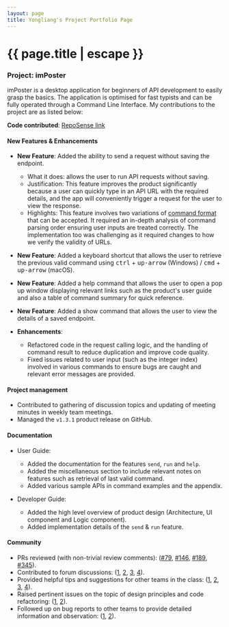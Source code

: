 ```yaml
---
layout: page
title: Yongliang's Project Portfolio Page
---
```


<h1 class="post-title">{{ page.title | escape }}</h1>

### Project: imPoster

imPoster is a desktop application for beginners of API development to easily grasp the basics. The application is optimised for fast typists and can be fully operated through a Command Line Interface. My contributions to the project are as listed below:

**Code contributed**: [RepoSense link](https://nus-cs2103-ay2021s2.github.io/tp-dashboard/?search=tlylt&sort=groupTitle&sortWithin=title&timeframe=commit&mergegroup=&groupSelect=groupByRepos&breakdown=true&checkedFileTypes=docs~functional-code~test-code~other&since=2021-02-19)

#### New Features & Enhancements

- **New Feature**: Added the ability to send a request without saving the endpoint.

  - What it does: allows the user to run API requests without saving. 
  - Justification: This feature improves the product significantly because a
    user can quickly type in an API URL with the required details, and the app 
    will conveniently trigger a request for the user to view the response.
  - Highlights: This feature involves two variations of [command format](https://ay2021s2-cs2103t-t12-4.github.io/tp/UserGuide.html) that can be accepted. It required an 
    in-depth analysis of command parsing order ensuring user inputs are treated correctly. The implementation too was 
    challenging as it required changes to how we verify the validity of URLs.

- **New Feature**: Added a keyboard shortcut that allows the user to retrieve the previous valid command using 
  <kbd>ctrl</kbd> + <kbd>up-arrow</kbd> (Windows) / <kbd>cmd</kbd> + <kbd>up-arrow</kbd> (macOS).

- **New Feature**: Added a help command that allows the user to open a pop up window displaying
   relevant links such as the product's user guide and also a table of command summary for quick reference. 

- **New Feature**: Added a show command that allows the user to view the details of a saved endpoint.


- **Enhancements**:

  - Refactored code in the request calling logic, and the handling of command result to reduce duplication and improve 
    code quality.
  - Fixed issues related to user input (such as the integer index) involved in various commands to ensure bugs are 
    caught and relevant error messages are provided.

<div style="page-break-after: always;"></div>

#### Project management 

  - Contributed to gathering of discussion topics and updating of meeting minutes in weekly team meetings.
  - Managed the `v1.3.1` product release on GitHub.

#### Documentation

  - User Guide:
    - Added the documentation for the features `send`, `run` and `help`.
    - Added the miscellaneous section to include relevant notes on features such as retrieval of last valid command.
    - Added various sample APIs in command examples and the appendix.

  - Developer Guide:
    - Added the high level overview of product design 
      (Architecture, UI component and Logic component).
    - Added implementation details of the `send` & `run` feature.

#### Community

  - PRs reviewed (with non-trivial review comments):
    ([\#79](https://github.com/AY2021S2-CS2103T-T12-4/tp/pull/79), 
    [\#146](https://github.com/AY2021S2-CS2103T-T12-4/tp/pull/146),
    [\#189](https://github.com/AY2021S2-CS2103T-T12-4/tp/pull/189), 
    [\#345](https://github.com/AY2021S2-CS2103T-T12-4/tp/pull/345)).
  - Contributed to forum discussions:
    ([1](https://github.com/nus-cs2103-AY2021S2/forum/issues/220#issuecomment-797323149), 
    [2](https://github.com/nus-cs2103-AY2021S2/forum/issues/241#issuecomment-802904375), 
    [3](https://github.com/nus-cs2103-AY2021S2/forum/issues/236#issuecomment-799401973), 
    [4](https://github.com/nus-cs2103-AY2021S2/forum/issues/235#issuecomment-799058631)).
  - Provided helpful tips and suggestions for other teams in the class: 
    ([1](https://github.com/nus-cs2103-AY2021S2/forum/issues/179#issuecomment-785740902),
    [2](https://github.com/nus-cs2103-AY2021S2/forum/issues/175#issuecomment-784177269), 
    [3](https://github.com/nus-cs2103-AY2021S2/forum/issues/243#issuecomment-803282899),
    [4](https://github.com/nus-cs2103-AY2021S2/forum/issues/293#issue-850026014)).
  - Raised pertinent issues on the topic of design principles and code refactoring: 
    ([1](https://github.com/nus-cs2103-AY2021S2/forum/issues/240), 
    [2](https://github.com/nus-cs2103-AY2021S2/forum/issues/230)).
  - Followed up on bug reports to other teams to provide detailed information and observation:
    ([1](https://github.com/AY2021S2-CS2103T-W14-2/tp/issues/196#issuecomment-812967806),
    [2](https://github.com/AY2021S2-CS2103T-W14-2/tp/issues/196#issuecomment-812968068)).
    
